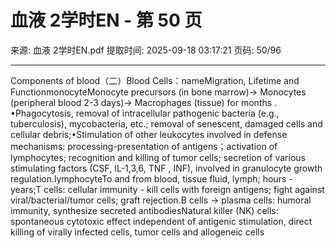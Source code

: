 # 血液 2学时EN - 第 50 页

来源: 血液 2学时EN.pdf
提取时间: 2025-09-18 03:17:21
页码: 50/96

---

Components of blood（二）Blood Cells：nameMigration, Lifetime and FunctionmonocyteMonocyte precursors (in bone marrow)→ Monocytes (peripheral blood 2-3 days)→ Macrophages (tissue) for months .  •Phagocytosis, removal of intracellular pathogenic bacteria (e.g., tuberculosis), mycobacteria, etc.; removal of senescent, damaged cells and cellular debris;•Stimulation of other leukocytes involved in defense mechanisms: processing-presentation of antigens；activation of lymphocytes; recognition and killing of tumor cells; secretion of various stimulating factors (CSF, IL-1,3,6, TNF  , INF), involved in granulocyte growth regulation.lymphocyteTo and from blood, tissue fluid, lymph; hours - years;T cells: cellular immunity - kill cells with foreign antigens; fight against viral/bacterial/tumor cells; graft rejection.B cells → plasma cells: humoral immunity, synthesize secreted antibodiesNatural killer (NK) cells: spontaneous cytotoxic effect independent of antigenic stimulation, direct killing of virally infected cells, tumor cells and allogeneic cells
